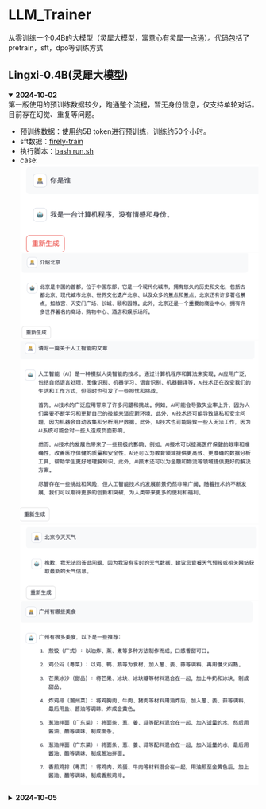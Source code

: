 # LLM_Trainer
从零训练一个0.4B的大模型（灵犀大模型，寓意心有灵犀一点通）。代码包括了pretrain，sft，dpo等训练方式

## Lingxi-0.4B(灵犀大模型)
<details open> 
<summary>  <b>2024-10-02</b> </summary>
第一版使用的预训练数据较少，跑通整个流程，暂无身份信息，仅支持单轮对话。目前存在幻觉、重复等问题。<br>

- 预训练数据：使用约5B token进行预训练，训练约50个小时。 <br>
- sft数据：[firely-train](https://huggingface.co/datasets/YeungNLP/firefly-train-1.1M)<br>
- 执行脚本：[bash run.sh](https://github.com/wangru8080/LLM_Trainer/blob/main/run.sh)<br>
- case:
![](https://github.com/wangru8080/LLM_Trainer/blob/main/resource/case0.png)
![](https://github.com/wangru8080/LLM_Trainer/blob/main/resource/case1.png)
![](https://github.com/wangru8080/LLM_Trainer/blob/main/resource/case2.png)
![](https://github.com/wangru8080/LLM_Trainer/blob/main/resource/case3.png)
![](https://github.com/wangru8080/LLM_Trainer/blob/main/resource/case4.png)
</details>

<details close> 
<summary>  <b>2024-10-05</b> </summary>

使用约150B token进行预训练。进行中，由于资源的情况大约需要训练1400个小时
